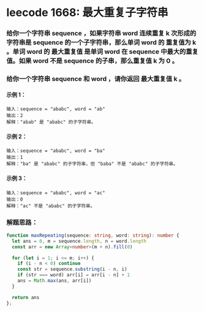 # leecode 1668: 最大重复子字符串

### 给你一个字符串 sequence ，如果字符串 word 连续重复 k 次形成的字符串是 sequence 的一个子字符串，那么单词 word 的 重复值为 k 。单词 word 的 最大重复值 是单词 word 在 sequence 中最大的重复值。如果 word 不是 sequence 的子串，那么重复值 k 为 0 。

### 给你一个字符串 sequence 和 word ，请你返回 最大重复值 k 。

#### 示例 1：
```
输入：sequence = "ababc", word = "ab"
输出：2
解释："abab" 是 "ababc" 的子字符串。
```
#### 示例 2：
```
输入：sequence = "ababc", word = "ba"
输出：1
解释："ba" 是 "ababc" 的子字符串，但 "baba" 不是 "ababc" 的子字符串。
```
#### 示例 3：
```
输入：sequence = "ababc", word = "ac"
输出：0
解释："ac" 不是 "ababc" 的子字符串。
```

### 解题思路：
```ts
function maxRepeating(sequence: string, word: string): number {
  let ans = 0, m = sequence.length, n = word.length
  const arr = new Array<number>(m + n).fill(0)

  for (let i = 1; i <= m; i++) {
    if (i - n < 0) continue
    const str = sequence.substring(i - n, i)
    if (str === word) arr[i] = arr[i - n] + 1
    ans = Math.max(ans, arr[i])
  }

  return ans
};
```
